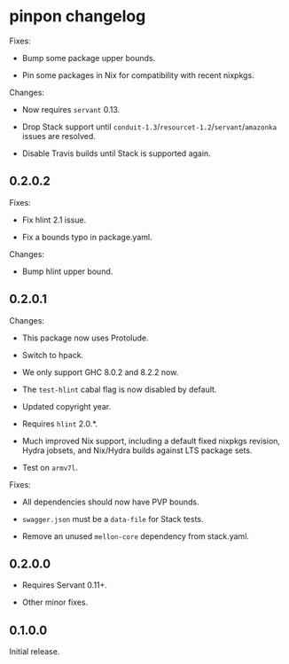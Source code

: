 # pinpon changelog

Fixes:

  - Bump some package upper bounds.
  
  - Pin some packages in Nix for compatibility with recent nixpkgs.
  
Changes:

  - Now requires `servant` 0.13.
  
  - Drop Stack support until
    `conduit-1.3`/`resourcet-1.2`/`servant`/`amazonka` issues are
    resolved.
  
  - Disable Travis builds until Stack is supported again.

## 0.2.0.2

Fixes:

  - Fix hlint 2.1 issue.

  - Fix a bounds typo in package.yaml.

Changes:

  - Bump hlint upper bound.

## 0.2.0.1

Changes:

  - This package now uses Protolude.

  - Switch to hpack.

  - We only support GHC 8.0.2 and 8.2.2 now.

  - The `test-hlint` cabal flag is now disabled by default.

  - Updated copyright year.

  - Requires `hlint` 2.0.*.

  - Much improved Nix support, including a default fixed nixpkgs
    revision, Hydra jobsets, and Nix/Hydra builds against LTS package
    sets.

  - Test on `armv7l`.

Fixes:

  - All dependencies should now have PVP bounds.

  - `swagger.json` must be a `data-file` for Stack tests.

  - Remove an unused `mellon-core` dependency from stack.yaml.

## 0.2.0.0

- Requires Servant 0.11+.

- Other minor fixes.

## 0.1.0.0

Initial release.
